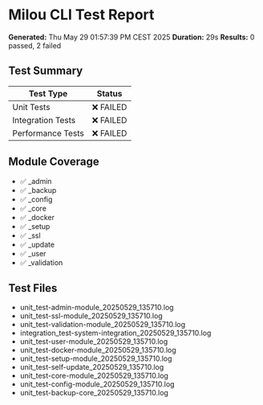 # Milou CLI Test Report

**Generated:** Thu May 29 01:57:39 PM CEST 2025
**Duration:** 29s
**Results:** 0 passed, 2 failed

## Test Summary

| Test Type | Status |
|-----------|--------|
| Unit Tests | ❌ FAILED |
| Integration Tests | ❌ FAILED |
| Performance Tests | ❌ FAILED |

## Module Coverage

- ✅ _admin
- ✅ _backup
- ✅ _config
- ✅ _core
- ✅ _docker
- ✅ _setup
- ✅ _ssl
- ✅ _update
- ✅ _user
- ✅ _validation

## Test Files

- unit_test-admin-module_20250529_135710.log
- unit_test-ssl-module_20250529_135710.log
- unit_test-validation-module_20250529_135710.log
- integration_test-system-integration_20250529_135710.log
- unit_test-user-module_20250529_135710.log
- unit_test-docker-module_20250529_135710.log
- unit_test-setup-module_20250529_135710.log
- unit_test-self-update_20250529_135710.log
- unit_test-core-module_20250529_135710.log
- unit_test-config-module_20250529_135710.log
- unit_test-backup-core_20250529_135710.log
